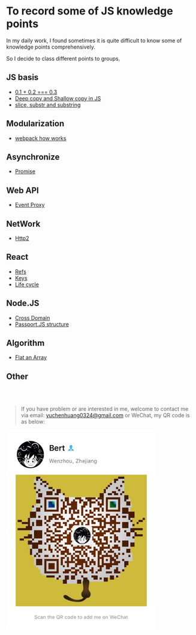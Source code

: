 # To record some of JS knowledge points

In my daily work, I found sometimes it is quite difficult to know some of knowledge points comprehensively.

So I decide to class different points to groups.

## JS basis

* [0.1 + 0.2 === 0.3](/js_basis/epsilon.md)
* [Deep copy and Shallow copy in JS](/js_basis/object_copy.md)
* [slice, substr and substring](/js_basis/string_process.md)

## Modularization

* [webpack how works](/module/webpack_structure.md)

## Asynchronize

* [Promise](/asynchronize/promise.md)

## Web API

* [Event Proxy](/web_api/events_proxy.md)

## NetWork

* [Http2](/network/http2.md)


## React

* [Refs](/react/refs.md)
* [Keys](/react/keys.md)
* [Life cycle]()

## Node.JS

* [Cross Domain](/nodejs/cross_domain.md)
* [Passport.JS structure](/nodejs/passport.md)

## Algorithm

* [Flat an Array](/algorithm/flat_array.md)

## Other

<br />
<br />



> If you have problem or are interested in me, welcome to contact me via email: yuchenhuang0324@gmail.com or WeChat, my QR code is as below:

<img src="assets/qr_code.jpeg" width="400"/>


